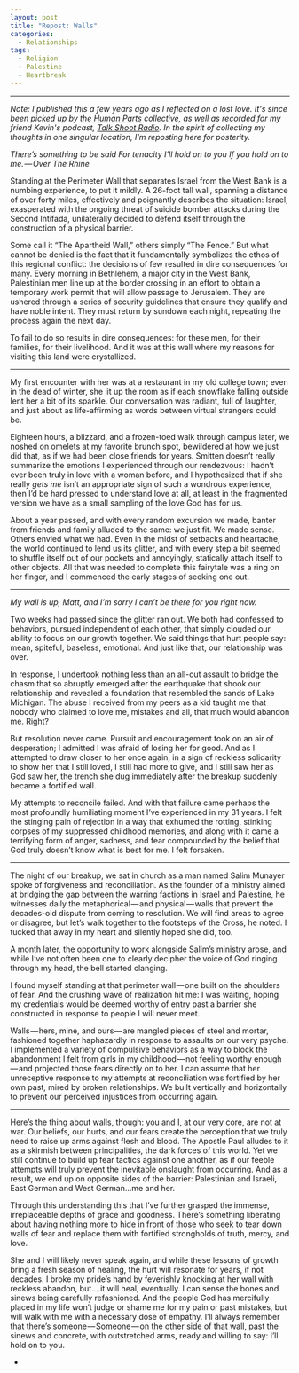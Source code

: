 ```yaml
---
layout: post
title: "Repost: Walls"
categories:
  - Relationships
tags:
  - Religion
  - Palestine
  - Heartbreak
---
```


---

*Note: I published this a few years ago as I reflected on a lost love.  It's since been picked up by [the Human Parts](https://medium.com/human-parts) collective, as well as recorded for my friend Kevin's podcast, [Talk Shoot Radio](http://talkshootradiopodcast.libsyn.com/tsr-8-matt). In the spirit of collecting my thoughts in one singular location, I'm reposting here for posterity.*


*There’s something to be said
For tenacity
I’ll hold on to you
If you hold on to me. — Over The Rhine*


Standing at the Perimeter Wall that separates Israel from the West Bank is a numbing experience, to put it mildly. A 26-foot tall wall, spanning a distance of over forty miles, effectively and poignantly describes the situation: Israel, exasperated with the ongoing threat of suicide bomber attacks during the Second Intifada, unilaterally decided to defend itself through the construction of a physical barrier.  


Some call it “The Apartheid Wall,” others simply “The Fence.” But what cannot be denied is the fact that it fundamentally symbolizes the ethos of this regional conflict: the decisions of few resulted in dire consequences for many.
Every morning in Bethlehem, a major city in the West Bank, Palestinian men line up at the border crossing in an effort to obtain a temporary work permit that will allow passage to Jerusalem. They are ushered through a series of security guidelines that ensure they qualify and have noble intent. They must return by sundown each night, repeating the process again the next day.  

To fail to do so results in dire consequences: for these men, for their families, for their livelihood. And it was at this wall where my reasons for visiting this land were crystallized.


---

My first encounter with her was at a restaurant in my old college town; even in the dead of winter, she lit up the room as if each snowflake falling outside lent her a bit of its sparkle. Our conversation was radiant, full of laughter, and just about as life-affirming as words between virtual strangers could be.  

Eighteen hours, a blizzard, and a frozen-toed walk through campus later, we noshed on omelets at my favorite brunch spot, bewildered at how we just did that, as if we had been close friends for years. Smitten doesn’t really summarize the emotions I experienced through our rendezvous: I hadn’t ever been truly in love with a woman before, and I hypothesized that if she really *gets me* isn’t an appropriate sign of such a wondrous experience, then I’d be hard pressed to understand love at all, at least in the fragmented version we have as a small sampling of the love God has for us.  

About a year passed, and with every random excursion we made, banter from friends and family alluded to the same: we just fit. We made sense. Others envied what we had. Even in the midst of setbacks and heartache, the world continued to lend us its glitter, and with every step a bit seemed to shuffle itself out of our pockets and annoyingly, statically attach itself to other objects. All that was needed to complete this fairytale was a ring on her finger, and I commenced the early stages of seeking one out.


---

*My wall is up, Matt, and I’m sorry I can’t be there for you right now.*  

Two weeks had passed since the glitter ran out. We both had confessed to behaviors, pursued independent of each other, that simply clouded our ability to focus on our growth together. We said things that hurt people say: mean, spiteful, baseless, emotional. And just like that, our relationship was over.  

In response, I undertook nothing less than an all-out assault to bridge the chasm that so abruptly emerged after the earthquake that shook our relationship and revealed a foundation that resembled the sands of Lake Michigan. The abuse I received from my peers as a kid taught me that nobody who claimed to love me, mistakes and all, that much would abandon me. Right?  

But resolution never came. Pursuit and encouragement took on an air of desperation; I admitted I was afraid of losing her for good. And as I attempted to draw closer to her once again, in a sign of reckless solidarity to show her that I still loved, I still had more to give, and I still saw her as God saw her, the trench she dug immediately after the breakup suddenly became a fortified wall.  

My attempts to reconcile failed. And with that failure came perhaps the most profoundly humiliating moment I’ve experienced in my 31 years. I felt the stinging pain of rejection in a way that exhumed the rotting, stinking corpses of my suppressed childhood memories, and along with it came a terrifying form of anger, sadness, and fear compounded by the belief that God truly doesn’t know what is best for me. I felt forsaken.  


---

The night of our breakup, we sat in church as a man named Salim Munayer spoke of forgiveness and reconciliation. As the founder of a ministry aimed at bridging the gap between the warring factions in Israel and Palestine, he witnesses daily the metaphorical — and physical — walls that prevent the decades-old dispute from coming to resolution. We will find areas to agree or disagree, but let’s walk together to the footsteps of the Cross, he noted. I tucked that away in my heart and silently hoped she did, too.  

A month later, the opportunity to work alongside Salim’s ministry arose, and while I’ve not often been one to clearly decipher the voice of God ringing through my head, the bell started clanging.  

I found myself standing at that perimeter wall — one built on the shoulders of fear. And the crushing wave of realization hit me: I was waiting, hoping my credentials would be deemed worthy of entry past a barrier she constructed in response to people I will never meet.  

Walls — hers, mine, and ours — are mangled pieces of steel and mortar, fashioned together haphazardly in response to assaults on our very psyche. I implemented a variety of compulsive behaviors as a way to block the abandonment I felt from girls in my childhood — not feeling worthy enough — and projected those fears directly on to her. I can assume that her unreceptive response to my attempts at reconciliation was fortified by her own past, mired by broken relationships. We built vertically and horizontally to prevent our perceived injustices from occurring again.  

---

Here’s the thing about walls, though: you and I, at our very core, are not at war. Our beliefs, our hurts, and our fears create the perception that we truly need to raise up arms against flesh and blood. The Apostle Paul alludes to it as a skirmish between principalities, the dark forces of this world. Yet we still continue to build up fear tactics against one another, as if our feeble attempts will truly prevent the inevitable onslaught from occurring. And as a result, we end up on opposite sides of the barrier: Palestinian and Israeli, East German and West German…me and her.  

Through this understanding this that I’ve further grasped the immense, irreplaceable depths of grace and goodness. There’s something liberating about having nothing more to hide in front of those who seek to tear down walls of fear and replace them with fortified strongholds of truth, mercy, and love.  

She and I will likely never speak again, and while these lessons of growth bring a fresh season of healing, the hurt will resonate for years, if not decades. I broke my pride’s hand by feverishly knocking at her wall with reckless abandon, but….it will heal, eventually. I can sense the bones and sinews being carefully refashioned. And the people God has mercifully placed in my life won’t judge or shame me for my pain or past mistakes, but will walk with me with a necessary dose of empathy.
I’ll always remember that there’s someone — Someone — on the other side of that wall, past the sinews and concrete, with outstretched arms, ready and willing to say: I’ll hold on to you.  

-
